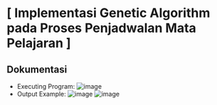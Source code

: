 # [ Implementasi Genetic Algorithm pada Proses Penjadwalan Mata Pelajaran ]
## Dokumentasi
- Executing Program:
![image](https://user-images.githubusercontent.com/101335350/225478489-d4c5b46e-0486-4e2e-b3a8-2ec1a52a232d.png)
- Output Example:
![image](https://user-images.githubusercontent.com/101335350/225478636-4aa7b028-ccb7-4de7-b4fa-be6e0a366b2b.png)
![image](https://user-images.githubusercontent.com/101335350/225478736-7cb6f031-2df7-4d34-8a71-2f3f716b16be.png)
